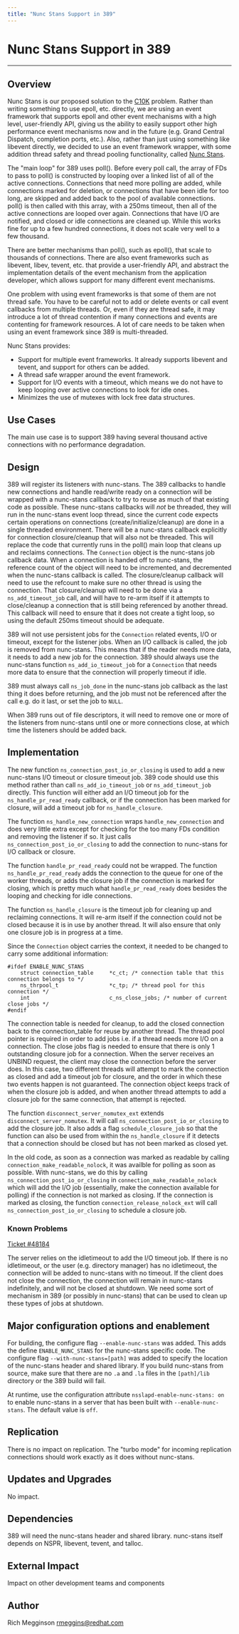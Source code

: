 ```yaml
---
title: "Nunc Stans Support in 389"
---
```


# Nunc Stans Support in 389
---------------------------

Overview
--------

Nunc Stans is our proposed solution to the
[C10K](http://www.kegel.com/c10k.html "C10K") problem.  Rather than writing
something to use epoll, etc. directly, we are using an event framework that
supports epoll and other event mechanisms with a high level, user-friendly API,
giving us the ability to easily support other high performance event mechanisms
now and in the future (e.g. Grand Central Dispatch, completion ports, etc.).
Also, rather than just using something like libevent directly, we decided to
use an event framework wrapper, with some addition thread safety and thread
pooling functionality, called [Nunc Stans](https://pagure.io/nunc-stans
"Nunc Stans").

The "main loop" for 389 uses poll().  Before every poll call, the array of FDs
to pass to poll() is constructed by looping over a linked list of all of the
active connections.  Connections that need more polling are added, while
connections marked for deletion, or connections that have been idle for too
long, are skipped and added back to the pool of available connections.
poll() is then called with this array, with a 250ms timeout, then all of the
active connections are looped over again.  Connections that have I/O are
notified, and closed or idle connections are cleaned up.  While this works fine
for up to a few hundred connections, it does not scale very well to a few
thousand.

There are better mechanisms than poll(), such as epoll(), that scale to
thousands of connections.  There are also event frameworks such as libevent,
libev, tevent, etc. that provide a user-friendly API, and abstract the
implementation details of the event mechanism from the application developer,
which allows support for many different event mechanisms.

One problem with using event frameworks is that some of them are not thread
safe.  You have to be careful not to add or delete events or call event
callbacks from multiple threads.  Or, even if they are thread safe, it may
introduce a lot of thread contention if many connections and events are
contenting for framework resources.  A lot of care needs to be taken when using
an event framework since 389 is multi-threaded.

Nunc Stans provides:

-   Support for multiple event frameworks.  It already supports libevent and
    tevent, and support for others can be added.
-   A thread safe wrapper around the event framework.
-   Support for I/O events with a timeout, which means we do not have to keep
looping over active connections to look for idle ones.
-   Minimizes the use of mutexes with lock free data structures.

Use Cases
---------

The main use case is to support 389 having several thousand active connections
with no performance degradation.

Design
------

389 will register its listeners with nunc-stans.  The 389 callbacks to handle
new connections and handle read/write ready on a connection will be wrapped
with a nunc-stans callback to try to reuse as much of that existing
code as possible.  These nunc-stans callbacks will _not_ be threaded, they will
run in the nunc-stans event loop thread, since the current code expects certain
operations on connections (create/initialize/cleanup) are done in a single
threaded environment.  There will be a nunc-stans callback explicitly for
connection closure/cleanup that will also not be threaded.  This will replace
the code that currently runs in the poll() main loop that cleans up and
reclaims connections.  The `Connection` object is the nunc-stans job callback
data.  When a connection is handed off to nunc-stans, the reference count of
the object will need to be incremented, and decremented when the nunc-stans
callback is called.  The closure/cleanup callback will need to use the refcount
to make sure no other thread is using the connection.  That closure/cleanup
will need to be done via a `ns_add_timeout_job` call, and will have to re-arm
itself if it attempts to close/cleanup a connection that is still being
referenced by another thread.  This callback will need to ensure that it does
not create a tight loop, so using the default 250ms timeout should be
adequate.

389 will not use persistent jobs for the `Connection` related events, I/O or
timeout, except for the listener jobs.  When an I/O callback is called, the job
is removed from nunc-stans.  This means that if the reader needs more data, it
needs to add a new job for the connection.  389 should always use the
nunc-stans function `ns_add_io_timeout_job` for a `Connection` that needs more
data to ensure that the connection will properly timeout if idle.

389 must always call `ns_job_done` in the nunc-stans job callback as the last
thing it does before returning, and the job must not be referenced after the
call e.g. do it last, or set the job to `NULL`.

When 389 runs out of file descriptors, it will need to remove one or more of
the listeners from nunc-stans until one or more connections close, at which
time the listeners should be added back.

Implementation
--------------

The new function `ns_connection_post_io_or_closing` is used to add a new
nunc-stans I/O timeout or closure timeout job.  389 code should use this method
rather than call `ns_add_io_timeout_job` or `ns_add_timeout_job` directly.
This function will either add an I/O timeout job for the
`ns_handle_pr_read_ready` callback, or if the connection has been marked for
closure, will add a timeout job for `ns_handle_closure`.

The function `ns_handle_new_connection` wraps `handle_new_connection` and does
very little extra except for checking for the too many FDs condition and
removing the listener if so.  It just calls `ns_connection_post_io_or_closing`
to add the connection to nunc-stans for I/O callback or closure.

The function `handle_pr_read_ready` could not be wrapped.  The function
`ns_handle_pr_read_ready` adds the connection to the queue for one of the
worker threads, or adds the closure job if the connection is marked for
closing, which is pretty much what `handle_pr_read_ready` does besides the
looping and checking for idle connections.

The function `ns_handle_closure` is the timeout job for cleaning up and
reclaiming connections.  It will re-arm itself if the connection could not be
closed because it is in use by another thread.  It will also ensure that only
one closure job is in progress at a time.

Since the `Connection` object carries the context, it needed to be changed to
carry some additional information:

    #ifdef ENABLE_NUNC_STANS
        struct connection_table     *c_ct; /* connection table that this connection belongs to */
        ns_thrpool_t                *c_tp; /* thread pool for this connection */
        int                         c_ns_close_jobs; /* number of current close jobs */
    #endif

The connection table is needed for cleanup, to add the closed connection back
to the connection_table for reuse by another thread.  The thread pool pointer
is required in order to add jobs i.e. if a thread needs more I/O on a
connection.  The close jobs flag is needed to ensure that there is only 1
outstanding closure job for a connection.  When the server receives an UNBIND
request, the client may close the connection before the server does.  In this
case, two different threads will attempt to mark the connection as closed and
add a timeout job for closure, and the order in which these two events happen
is not guaranteed.  The connection object keeps track of when the closure job
is added, and when another thread attempts to add a closure job for the same
connection, that attempt is rejected.

The function `disconnect_server_nomutex_ext` extends
`disconnect_server_nomutex`.  It will call `ns_connection_post_io_or_closing`
to add the closure job.  It also adds a flag `schedule_closure_job` so that the
function can also be used from within the `ns_handle_closure` if it detects
that a connection should be closed but has not been marked as closed yet.

In the old code, as soon as a connection was marked as readable by calling
`connection_make_readable_nolock`, it was availble for polling as soon as
possible.  With nunc-stans, we do this by calling
`ns_connection_post_io_or_closing` in `connection_make_readable_nolock` which
will add the I/O job (essentially, make the connection available for polling)
if the connection is not marked as closing.  If the connection is marked as
closing, the function `connection_release_nolock_ext` will call
`ns_connection_post_io_or_closing` to schedule a closure job.

### Known Problems

[Ticket #48184](https://pagure.io/389-ds-base/issue/48184 "Ticket #48184")

The server relies on the idletimeout to add the I/O timeout job.  If there is
no idletimeout, or the user (e.g. directory manager) has no idletimeout, the
connection will be added to nunc-stans with no timeout.  If the client does not
close the connection, the connection will remain in nunc-stans indefinitely,
and will not be closed at shutdown.  We need some sort of mechanism in 389 (or
possibly in nunc-stans) that can be used to clean up these types of jobs at
shutdown.

Major configuration options and enablement
------------------------------------------

For building, the configure flag `--enable-nunc-stans` was added.  This adds
the define `ENABLE_NUNC_STANS` for the nunc-stans specific code.  The configure
flag `--with-nunc-stans=[path]` was added to specify the location of the
nunc-stans header and shared library.  If you build nunc-stans from source,
make sure that there are no `.a` and `.la` files in the `[path]/lib` directory
or the 389 build will fail.

At runtime, use the configuration attribute `nsslapd-enable-nunc-stans: on` to
enable nunc-stans in a server that has been built with `--enable-nunc-stans`.
The default value is `off`.

Replication
-----------

There is no impact on replication.  The "turbo mode" for incoming replication
connections should work exactly as it does without nunc-stans.

Updates and Upgrades
--------------------

No impact.

Dependencies
------------

389 will need the nunc-stans header and shared library.  nunc-stans itself
depends on NSPR, libevent, tevent, and talloc.

External Impact
---------------

Impact on other development teams and components

Author
------

Rich Megginson rmeggins@redhat.com

